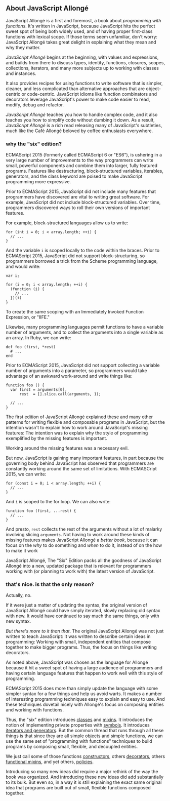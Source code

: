 ## About JavaScript Allongé

JavaScript Allongé is a first and foremost, a book about *programming with functions*. It's written in JavaScript, because JavaScript hits the perfect sweet spot of being both widely used, and of having proper first-class functions with lexical scope. If those terms seem unfamiliar, don't worry: JavaScript Allongé takes great delight in explaining what they mean and why they matter.

*JavaScript Allongé* begins at the beginning, with values and expressions, and builds from there to discuss types, identity, functions, closures, scopes, collections, iterators, and many more subjects up to working with classes and instances.

It also provides recipes for using functions to write software that is simpler, cleaner, and less complicated than alternative approaches that are object-centric or code-centric. JavaScript idioms like function combinators and decorators leverage JavaScript's power to make code easier to read, modify, debug and refactor.

*JavaScript Allongé* teaches you how to handle complex code, and it also teaches you how to simplify code without dumbing it down. As a result, *JavaScript Allongé* is a rich read releasing many of JavaScript's subtleties, much like the Café Allongé beloved by coffee enthusiasts everywhere.

[JavaScript]: https://developer.mozilla.org/en-US/docs/JavaScript

### why the "six" edition?

ECMAScript 2015 (formerly called ECMAScript 6 or "ES6"), is ushering in a very large number of improvements to the way programmers can write small, powerful components and combine them into larger, fully featured programs. Features like destructuring, block-structured variables, iterables, generators, and the class keyword are poised to make JavaScript programming more expressive.

Prior to ECMAScript 2015, JavaScript did not include many features that programmers have discovered are vital to writing great software. For example, JavaScript did not include block-structured variables. Over time, programmers discovered ways to roll their own versions of important features.

For example, block-structured languages allow us to write:

    for (int i = 0; i < array.length; ++i) {
      // ...
    }

And the variable `i` is scoped locally to the code within the braces. Prior to ECMAScript 2015, JavaScript did not support block-structuring, so programmers borrowed a trick from the Scheme programming language, and would write:

    var i;

    for (i = 0; i < array.length; ++i) {
      (function (i) {
        // ...
      })(i)
    }

To create the same scoping with an Immediately Invoked Function Expression, or "IIFE."

Likewise, many programming languages permit functions to have a variable number of arguments, and to collect the arguments into a single variable as an array. In Ruby, we can write:

    def foo (first, *rest)
      # ...
    end

Prior to ECMAScript 2015, JavaScript did not support collecting a variable number of arguments into a parameter, so programmers would take advantage of an awkward work-around and write things like:

    function foo () {
      var first = arguments[0],
          rest  = [].slice.call(arguments, 1);

      // ...
    }

The first edition of JavaScript Allongé explained these and many other patterns for writing flexible and composable programs in JavaScript, but the intention wasn't to explain how to work around JavaScript's missing features: The intention was to explain why the style of programming exemplified by the missing features is important.

Working around the missing features was a necessary evil.

But now, JavaScript is gaining many important features, in part because the governing body behind JavaScript has observed that programmers are constantly working around the same set of limitations. With ECMASCript 2015, we can write:

    for (const i = 0; i < array.length; ++i) {
      // ...
    }

And `i` is scoped to the for loop. We can also write:

    function foo (first, ...rest) {
      // ...
    }

And presto, `rest` collects the rest of the arguments without a lot of malarky involving slicing `arguments`. Not having to work around these kinds of missing features makes JavaScript Allongé a *better book*, because it can focus on the *why* to do something and *when* to do it, instead of on the how to make it work

JavaScript Allongé, The "Six" Edition packs all the goodness of JavaScript Allongé into a new, updated package that is relevant for programmers working with (or planning to work with) the latest version of JavaScript.

### that's nice. is that the only reason?

Actually, no.

If it were just a matter of updating the syntax, the original version of JavaScript Allongé could have simply iterated, slowly replacing old syntax with new. It would have continued to say much the same things, only with new syntax.

*But there's more to it than that*. The original JavaScript Allongé was not just written to teach JavaScript: It was written to describe certain ideas in programming: Working with small, independent entities that compose together to make bigger programs. Thus, the focus on things like writing decorators.

As noted above, JavaScript was chosen as the language for Allongé because it hit a sweet spot of having a large audience of programmers and having certain language features that happen to work well with this style of programming.

ECMAScript 2015 does more than simply update the language with some simpler syntax for a few things and help us avoid warts. It makes a number of interesting programming techniques easy to explain and easy to use. And these techniques dovetail nicely with Allongé's focus on composing entities and working with functions.

Thus, the "six" edition introduces [classes](#classes) and [mixins](#mixins). It introduces the notion of implementing private properties with [symbols](#symbols). It introduces [iterators and generators](#collections). But the common thread that runs through all these things is that since they are all simple objects and simple functions, we can use the same set of "programming with functions" techniques to build programs by composing small, flexible, and decoupled entities.

We just call some of those functions [constructors](#new), others [decorators](#decorators), others [functional mixins](#functional-mixins), and yet others, [policies](#policies).

Introducing so many new ideas did require a major rethink of the way the book was organized. And introducing these new ideas did add substantially to its bulk. But even so, in a way it is still explaining the exact same original idea that programs are built out of small, flexible functions composed together.
